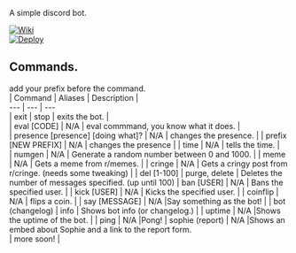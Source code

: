 A simple discord bot.  
  
[![Wiki](https://img.icons8.com/ios/32/000000/wikipedia.png)](https://www.github.com/codeducks/xBOT/wiki)  
[![Deploy](https://www.herokucdn.com/deploy/button.svg)](https://heroku.com/deploy?template=https://github.com/codeducks/xBOT/tree/master)

## Commands.  
add your prefix before the command.  
| Command | Aliases | Description |  
--- | --- | ---   
| exit | stop | exits the bot. |  
| eval [CODE] | N/A | eval commmand, you know what it does.  |  
| presence [presence] [doing what]? | N/A | changes the presence.  |
| prefix [NEW PREFIX] | N/A | changes the presence |
| time | N/A | tells the time. |  
| numgen | N/A | Generate a random number between 0 and 1000. |
| meme | N/A | Gets a meme from r/memes. |
| cringe | N/A | Gets a cringy post from r/cringe. (needs some tweaking) |
| del [1-100] | purge, delete | Deletes the number of messages specified. (up until 100)
| ban [USER] | N/A | Bans the specified user. | 
| kick [USER] | N/A | Kicks the specified user. | 
| coinflip | N/A | flips a coin. | 
| say [MESSAGE] | N/A |Say something as the bot! | 
| bot (changelog) | info | Shows bot info (or changelog.) | 
| uptime | N/A |Shows the uptime of the bot. | 
| ping | N/A |Pong!
| sophie (report) | N/A |Shows an embed about Sophie and a link to the report form.  
| more soon! |
